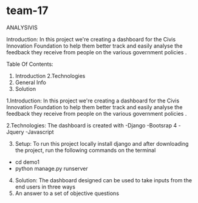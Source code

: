 # team-17

ANALYSIVIS

Introduction:
In this project we're creating a dashboard for the Civis Innovation Foundation to help them better track and easily analyse the feedback 
they receive from people on the various government policies .

Table Of Contents:
1. Introduction
2.Technologies
3. General Info
4. Solution 

1.Introduction:
In this project we're creating a dashboard for the Civis Innovation Foundation to help them better track and easily analyse the feedback 
they receive from people on the various government policies .

2.Technologies:
The dashboard is created with
-Django
-Bootsrap 4
-Jquery
-Javascript


3. Setup:
To run this project locally install django and after downloading the project, run the following commands on the terminal
- cd demo1
- python manage.py runserver

4. Solution:
The dashboard designed can be used to take inputs from the end users in three ways
1. An answer to a set of objective questions

